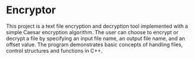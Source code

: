 # Encryptor

This project is a text file encryption and decryption tool implemented with a simple Caesar encryption algorithm. The user can choose to encrypt or decrypt a file by specifying an input file name, an output file name, and an offset value. The program demonstrates basic concepts of handling files, control structures and functions in C++.
